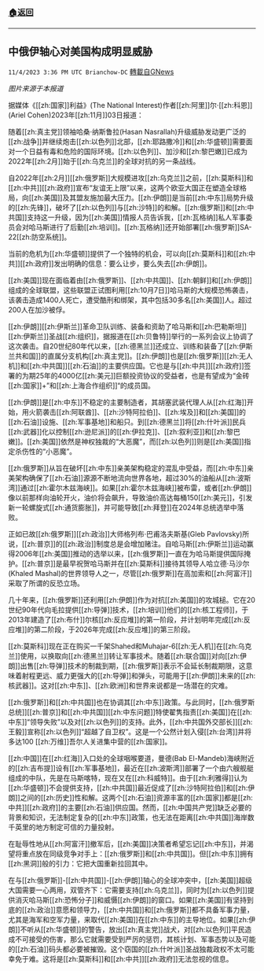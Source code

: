 ###  [:house:返回](README.md)
---


## 中俄伊轴心对美国构成明显威胁
`11/4/2023 3:36 PM UTC Brianchow-DC` [轉載自GNews](https://gnews.org/articles/1920122)

*图片来源于本报道*

据媒体《[[zh:国家]]利益》(The National Interest)作者[[zh:阿里]]尔·[[zh:科恩]] (Ariel Cohen)2023年[[zh:11月]]03日报道：

随着[[zh:真主党]]领袖哈桑·纳斯鲁拉(Hasan Nasrallah)升级威胁发动更广泛的[[zh:战争]]并继续炮击[[zh:以色列]]北部，[[zh:耶路撒冷]]和[[zh:华盛顿]]需要面对一个日益有毒和危险的国际环境。[[zh:以色列]]、加沙和[[zh:黎巴嫩]]已成为2022年[[zh:2月]]始于[[zh:乌克兰]]的全球对抗的另一条战线。

自2022年[[zh:2月]][[zh:俄罗斯]]大规模进攻[[zh:乌克兰]]之前，[[zh:莫斯科]]和[[zh:中共]][[zh:政府]]宣布“友谊无上限”以来，这两个欧亚大国正在塑造全球格局，向[[zh:美国]]及其盟友施加最大压力。[[zh:伊朗]]是当前[[zh:中东]]局势升级的[[zh:先锋]]，破坏了[[zh:以色列]]与[[zh:沙特]]的和解。[[zh:俄罗斯]]和[[zh:中共国]]支持这一升级，因为[[zh:美国]]情报人员告诉我，[[zh:瓦格纳]]私人军事委员会对哈马斯进行了后勤[[zh:培训]]。[[zh:瓦格纳]]还开始部署[[zh:俄罗斯]]SA-22[[zh:防空系统]]。

当前的危机为[[zh:华盛顿]]提供了一个独特的机会，可以向[[zh:莫斯科]]和[[zh:中共]][[zh:政府]]发出明确的信息：要么让步，要么失去[[zh:伊朗]]。

[[zh:美国]]现在面临着由[[zh:俄罗斯]]、[[zh:中共国]]、[[zh:朝鲜]]和[[zh:伊朗]]组成的全球联盟，这些联盟正试图利用[[zh:10月7日]]哈马斯的大规模恐怖袭击，该袭击造成1400人死亡，遭受酷刑和绑架，其中包括30多名[[zh:美国]]人。超过200人在加沙被俘。

[[zh:伊朗]][[zh:伊斯兰]]革命卫队训练、装备和资助了哈马斯和[[zh:巴勒斯坦]][[zh:伊斯兰]]圣战[[zh:组织]]，据报道在[[zh:贝鲁特]]举行的一系列会议上协调了这次袭击。自20世纪80年代以来，[[zh:德黑兰]]还成立、训练和装备了[[zh:伊斯兰共和国]]的直属分支机构[[zh:真主党]]。[[zh:伊朗]]也是[[zh:俄罗斯]][[zh:无人机]]和[[zh:中共国]][[zh:石油]]的主要供应国。它也是与[[zh:中共]][[zh:政府]]签署的为期25年的4000亿[[zh:美元]]巨额投资协议的受益者，也是有望成为“金砖[[zh:国家]]+”和[[zh:上海合作组织]]“的成员国。

[[zh:伊朗]]是[[zh:中东]]不稳定的主要制造者，其胡塞武装代理人从[[zh:红海]]开始，用火箭袭击[[zh:阿联酋]]、[[zh:沙特阿拉伯]]、[[zh:埃及]]和[[zh:美国]]的[[zh:石油]]设施、[[zh:军事基地]]和船只。到[[zh:德黑兰]]将[[zh:什叶派]]民兵[[zh:武器]]化以控制[[zh:逊尼派]]的[[zh:伊拉克]]、[[zh:叙利亚]]和[[zh:黎巴嫩]]。[[zh:美国]]依然是神权独裁的“大恶魔”，而[[zh:以色列]]则是[[zh:美国]]指定杀伤性的“小恶魔”。

[[zh:俄罗斯]]从旨在破坏[[zh:中东]]亲美架构稳定的混乱中受益，而[[zh:中东]]亲美架构确保了[[zh:石油]]源源不断地流向世界各地，超过30%的油船从[[zh:波斯湾]]通过[[zh:霍尔木兹海峡]]。如果[[zh:霍尔木兹海峡]]被布雷，或者[[zh:伊朗]]像以前那样向油轮开火，油价将会飙升，导致油价高达每桶150[[zh:美元]]，引发新一轮螺旋式[[zh:通货膨胀]]，并可能导致[[zh:拜登]]在2024年总统选举中落败。

正如已故[[zh:俄罗斯]][[zh:政治]]大师格列布·巴甫洛夫斯基(Gleb Pavlovsky)所说，[[zh:普京]]的[[zh:政治]]制度总是会增加赌注。自哈马斯[[zh:伊斯兰]]运动赢得2006年[[zh:美国]]推动的选举以来，[[zh:俄罗斯]]一直在为哈马斯提供国际掩护。[[zh:普京]]是最早祝贺哈马斯并在[[zh:莫斯科]]接待其领导人哈立德·马沙尔(Khaled Mashal)的世界领导人之一，尽管[[zh:俄罗斯]]在高加索和[[zh:阿富汗]]采取了所谓的反恐立场。

几十年来，[[zh:俄罗斯]]还利用[[zh:伊朗]]作为对抗[[zh:美国]]的攻城槌。它在20世纪90年代向毛拉提供[[zh:导弹]]技术，[[zh:培训]]他们的[[zh:核工程师]]，于2013年建造了[[zh:布什]]尔核[[zh:反应堆]]的第一阶段，并计划明年完成[[zh:反应堆]]的第二阶段，于2026年完成[[zh:反应堆]]的第三阶段。

[[zh:莫斯科]]现在正在购买一千架Shahed和Muhajar-6[[zh:无人机]]在[[zh:乌克兰]]使用，以换取向[[zh:德黑兰]]转让军事技术。随着[[zh:联合国]]对向[[zh:伊朗]]出售[[zh:导弹]]技术的制裁到期，[[zh:俄罗斯]]表示不会延长制裁期限，这意味着射程更远、威力更强大的[[zh:导弹]]和弹头，可能用于[[zh:伊朗]]未来的[[zh:核武器]]。这对[[zh:中东]]、[[zh:欧洲]]和世界来说都是一场潜在的灾难。

[[zh:俄罗斯]]和[[zh:中共国]]也在协调其[[zh:中东]]政策。与此同时，[[zh:俄罗斯总统]][[zh:普京]]和[[zh:中共国]][[zh:中东问题]]特使翟隽指责[[zh:美国]]在[[zh:中东]]“领导失败”以及对[[zh:以色列]]的支持。此外，[[zh:中共国外交部长]][[zh:王毅]]宣称[[zh:以色列]]“超越了自卫权”。这是一个公然计划入侵[[zh:台湾]]并将多达100 [[zh:万维]]吾尔人关进集中营的[[zh:国家]]。

[[zh:中国]]在[[zh:红海]]入口处的全球咽喉要道，曼德(Bab El-Mandeb)海峡附近的[[zh:吉布提]]设有[[zh:军事基地]]，最近在[[zh:波斯湾]]部署了一个由六艘舰艇组成的中队，先是在马斯喀特，现在又在[[zh:科威特]]。由于[[zh:利雅得]]认为[[zh:华盛顿]]不会提供支持，[[zh:中共国]]最近促成了[[zh:沙特阿拉伯]]和[[zh:伊朗]]之间的[[zh:历史]]性和解。这两个[[zh:石油]]资源丰富的[[zh:国家]]都是[[zh:中共]][[zh:政府]]的主要[[zh:石油]]供应国。然而，[[zh:中国共产党]]缺乏必要的背景和知识，无法制定复杂的[[zh:中东]]政策，也无法在距离[[zh:中共国]]海岸数千英里的地方制定可信的力量投射。

在耻辱性地从[[zh:阿富汗]]撤军后，[[zh:美国]]决策者希望忘记[[zh:中东]]，并渴望将重点放在同级竞争对手上：[[zh:俄罗斯]]和[[zh:中共国]]。但[[zh:中东]]拥有[[zh:黑洞]]般的引力：它把大国重新拉回其中。

在与[[zh:俄罗斯]]\-[[zh:中共国]]\-[[zh:伊朗]]轴心的全球冲突中，[[zh:美国]]超级大国需要一心两用，双管齐下：它需要支持[[zh:乌克兰]]，同时为[[zh:以色列]]提供消灭哈马斯[[zh:恐怖分子]]和威慑[[zh:伊朗]]的窗口。如果[[zh:美国]]有坚持到底的[[zh:政治]]意愿和领导力，[[zh:中共国]]和[[zh:俄罗斯]]都不具备军事力量，尤其是海军和空军力量，来取代[[zh:美国]]在[[zh:中东]]的主导地位。如果[[zh:伊朗]]不听从[[zh:华盛顿]]的警告，放出[[zh:真主党]]战犬，对[[zh:以色列]]平民造成不可接受的伤害，那么它就需要受到严厉的惩罚，其核计划、军事态势以及可能的[[zh:石油]]码头都必要被摧毁。这个窃国的[[zh:什叶派]]圣战独裁政权不太可能幸免于难。这将是[[zh:莫斯科]]和[[zh:中共]][[zh:政府]]无法忽视的信息。
